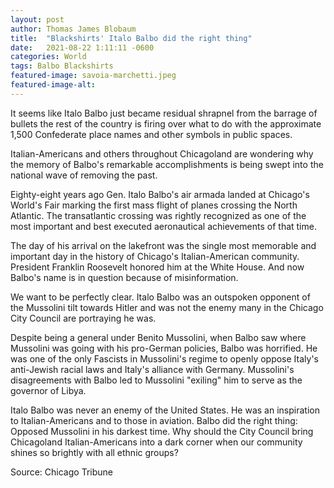 ```yaml
---
layout: post 
author: Thomas James Blobaum 
title:  "Blackshirts' Italo Balbo did the right thing"
date:   2021-08-22 1:11:11 -0600
categories: World
tags: Balbo Blackshirts 
featured-image: savoia-marchetti.jpeg
featured-image-alt: 
---
```


It seems like Italo Balbo just became residual shrapnel from the barrage of bullets the rest of the country is firing over what to do with the approximate 1,500 Confederate place names and other symbols in public spaces.

Italian-Americans and others throughout Chicagoland are wondering why the memory of Balbo's remarkable accomplishments is being swept into the national wave of removing the past.

Eighty-eight years ago Gen. Italo Balbo's air armada landed at Chicago's World's Fair marking the first mass flight of planes crossing the North Atlantic. The transatlantic crossing was rightly recognized as one of the most important and best executed aeronautical achievements of that time.

The day of his arrival on the lakefront was the single most memorable and important day in the history of Chicago's Italian-American community. President Franklin Roosevelt honored him at the White House. And now Balbo's name is in question because of misinformation.

We want to be perfectly clear. Italo Balbo was an outspoken opponent of the Mussolini tilt towards Hitler and was not the enemy many in the Chicago City Council are portraying he was.

Despite being a general under Benito Mussolini, when Balbo saw where Mussolini was going with his pro-German policies, Balbo was horrified. He was one of the only Fascists in Mussolini's regime to openly oppose Italy's anti-Jewish racial laws and Italy's alliance with Germany. Mussolini's disagreements with Balbo led to Mussolini "exiling" him to serve as the governor of Libya.

Italo Balbo was never an enemy of the United States. He was an inspiration to Italian-Americans and to those in aviation. Balbo did the right thing: Opposed Mussolini in his darkest time. Why should the City Council bring Chicagoland Italian-Americans into a dark corner when our community shines so brightly with all ethnic groups?

Source: Chicago Tribune 

<a href="https://www.chicagotribune.com/opinion/letters/ct-balbo-did-the-right-thing-20170821-story.html" data-iframely-url></a>

